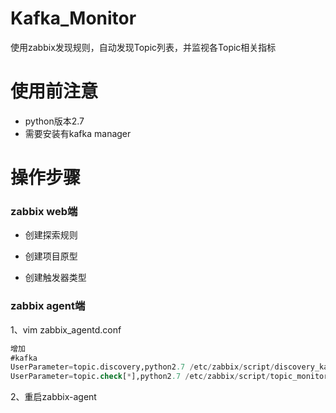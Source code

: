 # Kafka_Monitor
使用zabbix发现规则，自动发现Topic列表，并监视各Topic相关指标

# 使用前注意
- python版本2.7
- 需要安装有kafka manager

# 操作步骤

### zabbix web端
- 创建探索规则

- 创建项目原型

- 创建触发器类型


### zabbix agent端

1、vim zabbix_agentd.conf
```sql
增加
#kafka
UserParameter=topic.discovery,python2.7 /etc/zabbix/script/discovery_kafka_topic.py
UserParameter=topic.check[*],python2.7 /etc/zabbix/script/topic_monitor.py "$1" "$2"
```
2、重启zabbix-agent


